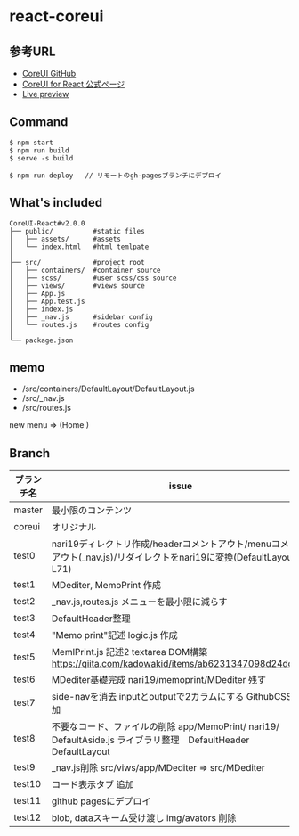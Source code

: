 # react-coreui

## 参考URL

- [CoreUI GitHub](https://github.com/coreui/coreui-free-react-admin-template)
- [CoreUI for React 公式ページ](https://coreui.io/react/)
- [Live preview](https://coreui.io/react/demo/#/dashboard)


## Command

```
$ npm start
$ npm run build
$ serve -s build

$ npm run deploy   // リモートのgh-pagesブランチにデプロイ
```

## What's included
```
CoreUI-React#v2.0.0
├── public/          #static files
│   ├── assets/      #assets
│   └── index.html   #html temlpate
│
├── src/             #project root
│   ├── containers/  #container source
│   ├── scss/        #user scss/css source
│   ├── views/       #views source
│   ├── App.js
│   ├── App.test.js
│   ├── index.js
│   ├── _nav.js      #sidebar config
│   └── routes.js    #routes config
│
└── package.json
```

## memo

- /src/containers/DefaultLayout/DefaultLayout.js
- /src/_nav.js
- /src/routes.js

new menu  => (Home )


## Branch

|ブランチ名|issue|
|-|-|
|master|最小限のコンテンツ|
|coreui|オリジナル|
|test0|nari19ディレクトリ作成/headerコメントアウト/menuコメントアウト(_nav.js)/リダイレクトをnari19に変換(DefaultLayout.js L71)|
|test1|MDediter, MemoPrint 作成|
|test2|_nav.js,routes.js メニューを最小限に減らす|
|test3|DefaultHeader整理|
|test4|"Memo print"記述 logic.js 作成|
|test5|MemlPrint.js 記述2 textarea DOM構築  https://qiita.com/kadowakid/items/ab6231347098d24dd7ab|
|test6|MDediter基礎完成 nari19/memoprint/MDediter 残す|
|test7|side-navを消去 inputとoutputで2カラムにする GithubCSS追加| 
|test8|不要なコード、ファイルの削除  app/MemoPrint/ nari19/ DefaultAside.js  ライブラリ整理　DefaultHeader DefaultLayout|
|test9|_nav.js削除  src/viws/app/MDediter  => src/MDediter|
|test10|コード表示タブ 追加|
|test11|github pagesにデプロイ|
|test12|blob, dataスキーム受け渡し img/avators 削除|